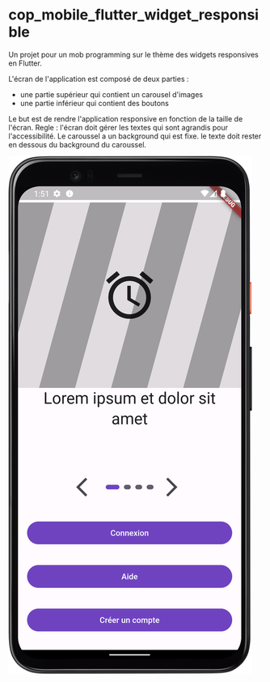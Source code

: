 # cop_mobile_flutter_widget_responsible

Un projet pour un mob programming sur le thème des widgets responsives en Flutter.

L'écran de l'application est composé de deux parties :
- une partie supérieur qui contient un carousel d'images
- une partie inférieur qui contient des boutons

Le but est de rendre l'application responsive en fonction de la taille de l'écran.
Regle :
l'écran doit gérer les textes qui sont agrandis pour l'accessibilité.
Le caroussel a un background qui est fixe.
le texte doit rester en dessous du background du caroussel.

![](./capture/exemple.png)


